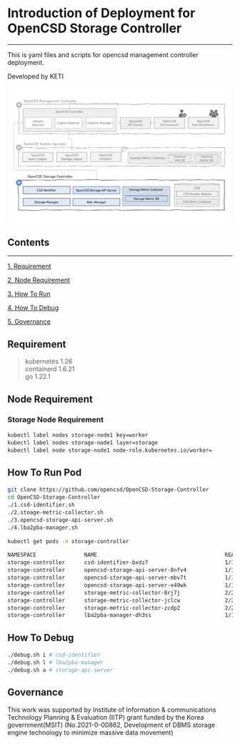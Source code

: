 # Introduction of Deployment for OpenCSD Storage Controller
-------------

This is yaml files and scripts for opencsd management controller deployment.

Developed by KETI

![Architecture](image.png)

## Contents
-------------
[1. Requirement](#requirement)

[2. Node Requirement](#node-requirement)

[3. How To Run](#module-description-and-how-to-run-pod)

[4. How To Debug](#how-to-debug)

[5. Governance](#governance)


## Requirement
>   kubernetes 1.26 <br>
>   containerd 1.6.21 <br>
>   go 1.22.1 <br>

## Node Requirement
### Storage Node Requirement
```bash
kubectl label nodes storage-node1 key=worker
kubectl label nodes storage-node1 layer=storage
kubectl label node storage-node1 node-role.kubernetes.io/worker=
```

## How To Run Pod
```bash
git clone https://github.com/opencsd/OpenCSD-Storage-Controller
cd OpenCSD-Storage-Controller
./1.csd-identifier.sh
./2.stoage-metric-collector.sh
./3.opencsd-storage-api-server.sh
./4.lba2pba-manager.sh
```
```bash
kubectl get pods -n storage-controller
```
```bash
NAMESPACE               NAME                                        READY   STATUS    RESTARTS        NODE
storage-controller      csd-identifier-bxdz7                        1/1     Running   0               storage-node1
storage-controller      opencsd-storage-api-server-8nfv4            1/1     Running   0               storage-node1
storage-controller      opencsd-storage-api-server-mbv7t            1/1     Running   0               storage-node3
storage-controller      opencsd-storage-api-server-x49wk            1/1     Running   0               storage-node4
storage-controller      storage-metric-collector-8rj7j              2/2     Running   0               storage-node4
storage-controller      storage-metric-collector-jclcw              2/2     Running   0               storage-node1
storage-controller      storage-metric-collector-zcdp2              2/2     Running   0               storage-node3  
storage-controller      lba2pba-manager-dh3ss                       1/1     Running   0               storage-node3         
```

## How To Debug
```bash
./debug.sh i # csd-identifier
./debug.sh l # lba2pba-manager
./debug.sh a # storage-api-server
```


## Governance
This work was supported by Institute of Information & communications Technology Planning & Evaluation (IITP) grant funded by the Korea government(MSIT) (No.2021-0-00862, Development of DBMS storage engine technology to minimize massive data movement)

